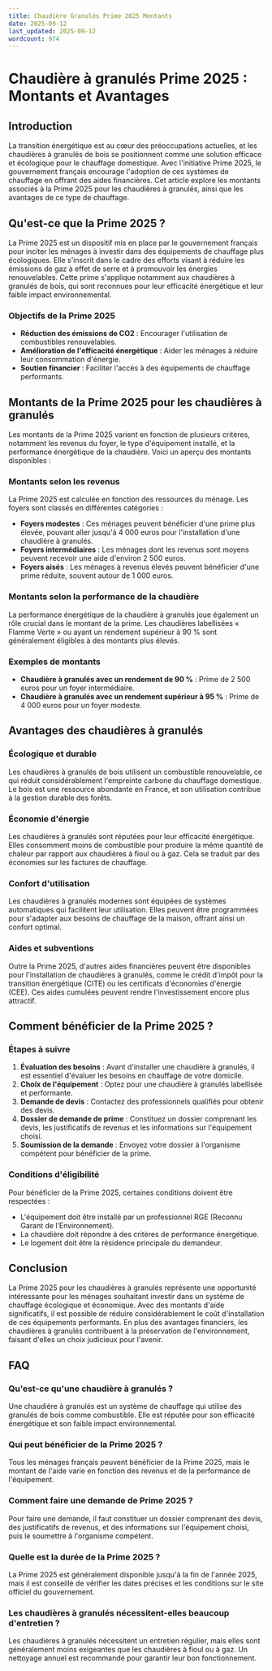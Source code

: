 ```yaml
---
title: Chaudière Granulés Prime 2025 Montants
date: 2025-09-12
last_updated: 2025-09-12
wordcount: 974
---
```


# Chaudière à granulés Prime 2025 : Montants et Avantages

## Introduction

La transition énergétique est au cœur des préoccupations actuelles, et les chaudières à granulés de bois se positionnent comme une solution efficace et écologique pour le chauffage domestique. Avec l'initiative Prime 2025, le gouvernement français encourage l'adoption de ces systèmes de chauffage en offrant des aides financières. Cet article explore les montants associés à la Prime 2025 pour les chaudières à granulés, ainsi que les avantages de ce type de chauffage.

## Qu'est-ce que la Prime 2025 ?

La Prime 2025 est un dispositif mis en place par le gouvernement français pour inciter les ménages à investir dans des équipements de chauffage plus écologiques. Elle s'inscrit dans le cadre des efforts visant à réduire les émissions de gaz à effet de serre et à promouvoir les énergies renouvelables. Cette prime s'applique notamment aux chaudières à granulés de bois, qui sont reconnues pour leur efficacité énergétique et leur faible impact environnemental.

### Objectifs de la Prime 2025

- **Réduction des émissions de CO2** : Encourager l'utilisation de combustibles renouvelables.
- **Amélioration de l'efficacité énergétique** : Aider les ménages à réduire leur consommation d'énergie.
- **Soutien financier** : Faciliter l'accès à des équipements de chauffage performants.

## Montants de la Prime 2025 pour les chaudières à granulés

Les montants de la Prime 2025 varient en fonction de plusieurs critères, notamment les revenus du foyer, le type d'équipement installé, et la performance énergétique de la chaudière. Voici un aperçu des montants disponibles :

### Montants selon les revenus

La Prime 2025 est calculée en fonction des ressources du ménage. Les foyers sont classés en différentes catégories :

- **Foyers modestes** : Ces ménages peuvent bénéficier d'une prime plus élevée, pouvant aller jusqu'à 4 000 euros pour l'installation d'une chaudière à granulés.
- **Foyers intermédiaires** : Les ménages dont les revenus sont moyens peuvent recevoir une aide d'environ 2 500 euros.
- **Foyers aisés** : Les ménages à revenus élevés peuvent bénéficier d'une prime réduite, souvent autour de 1 000 euros.

### Montants selon la performance de la chaudière

La performance énergétique de la chaudière à granulés joue également un rôle crucial dans le montant de la prime. Les chaudières labellisées « Flamme Verte » ou ayant un rendement supérieur à 90 % sont généralement éligibles à des montants plus élevés.

### Exemples de montants

- **Chaudière à granulés avec un rendement de 90 %** : Prime de 2 500 euros pour un foyer intermédiaire.
- **Chaudière à granulés avec un rendement supérieur à 95 %** : Prime de 4 000 euros pour un foyer modeste.

## Avantages des chaudières à granulés

### Écologique et durable

Les chaudières à granulés de bois utilisent un combustible renouvelable, ce qui réduit considérablement l'empreinte carbone du chauffage domestique. Le bois est une ressource abondante en France, et son utilisation contribue à la gestion durable des forêts.

### Économie d'énergie

Les chaudières à granulés sont réputées pour leur efficacité énergétique. Elles consomment moins de combustible pour produire la même quantité de chaleur par rapport aux chaudières à fioul ou à gaz. Cela se traduit par des économies sur les factures de chauffage.

### Confort d'utilisation

Les chaudières à granulés modernes sont équipées de systèmes automatiques qui facilitent leur utilisation. Elles peuvent être programmées pour s'adapter aux besoins de chauffage de la maison, offrant ainsi un confort optimal.

### Aides et subventions

Outre la Prime 2025, d'autres aides financières peuvent être disponibles pour l'installation de chaudières à granulés, comme le crédit d'impôt pour la transition énergétique (CITE) ou les certificats d'économies d'énergie (CEE). Ces aides cumulées peuvent rendre l'investissement encore plus attractif.

## Comment bénéficier de la Prime 2025 ?

### Étapes à suivre

1. **Évaluation des besoins** : Avant d'installer une chaudière à granulés, il est essentiel d'évaluer les besoins en chauffage de votre domicile.
2. **Choix de l'équipement** : Optez pour une chaudière à granulés labellisée et performante.
3. **Demande de devis** : Contactez des professionnels qualifiés pour obtenir des devis.
4. **Dossier de demande de prime** : Constituez un dossier comprenant les devis, les justificatifs de revenus et les informations sur l'équipement choisi.
5. **Soumission de la demande** : Envoyez votre dossier à l'organisme compétent pour bénéficier de la prime.

### Conditions d'éligibilité

Pour bénéficier de la Prime 2025, certaines conditions doivent être respectées :

- L'équipement doit être installé par un professionnel RGE (Reconnu Garant de l’Environnement).
- La chaudière doit répondre à des critères de performance énergétique.
- Le logement doit être la résidence principale du demandeur.

## Conclusion

La Prime 2025 pour les chaudières à granulés représente une opportunité intéressante pour les ménages souhaitant investir dans un système de chauffage écologique et économique. Avec des montants d'aide significatifs, il est possible de réduire considérablement le coût d'installation de ces équipements performants. En plus des avantages financiers, les chaudières à granulés contribuent à la préservation de l'environnement, faisant d'elles un choix judicieux pour l'avenir.

## FAQ

### Qu'est-ce qu'une chaudière à granulés ?

Une chaudière à granulés est un système de chauffage qui utilise des granulés de bois comme combustible. Elle est réputée pour son efficacité énergétique et son faible impact environnemental.

### Qui peut bénéficier de la Prime 2025 ?

Tous les ménages français peuvent bénéficier de la Prime 2025, mais le montant de l'aide varie en fonction des revenus et de la performance de l'équipement.

### Comment faire une demande de Prime 2025 ?

Pour faire une demande, il faut constituer un dossier comprenant des devis, des justificatifs de revenus, et des informations sur l'équipement choisi, puis le soumettre à l'organisme compétent.

### Quelle est la durée de la Prime 2025 ?

La Prime 2025 est généralement disponible jusqu'à la fin de l'année 2025, mais il est conseillé de vérifier les dates précises et les conditions sur le site officiel du gouvernement.

### Les chaudières à granulés nécessitent-elles beaucoup d'entretien ?

Les chaudières à granulés nécessitent un entretien régulier, mais elles sont généralement moins exigeantes que les chaudières à fioul ou à gaz. Un nettoyage annuel est recommandé pour garantir leur bon fonctionnement.
